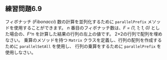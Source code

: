 ## 練習問題6.9

フィボナッチ (*Fibonacci*) 数の計算を並列化するために `parallelPrefix` メソッドを使用することができます。
*n* 番目のフィボナッチ数は、*F = (1, 1; 1, 0)* とした場合の、*F^n* を計算した結果の行列の左上の値です。
2×2の行列で配列を埋めなさい。
乗算のメソッドを持つ `Matrix` クラスを定義し、行列の配列を作成するために `parallelSetAll` を使用し、
行列の乗算をするために `parallelPrefix` を使用しなさい。
